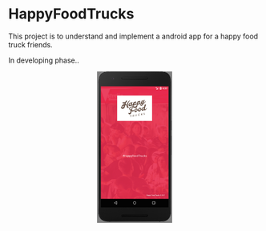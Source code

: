 # HappyFoodTrucks

This project is to understand and implement a android app for a happy food truck friends.

<p> In developing phase.. </p>

<p align="center">
  <img src="https://github.com/sergisantana/HappyFoodTrucks/blob/master/images/home.png" width="150"/>
</p>

